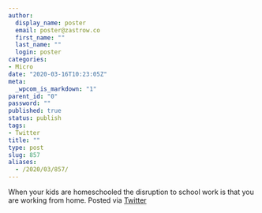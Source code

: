 ```yaml
---
author:
  display_name: poster
  email: poster@zastrow.co
  first_name: ""
  last_name: ""
  login: poster
categories:
- Micro
date: "2020-03-16T10:23:05Z"
meta:
  _wpcom_is_markdown: "1"
parent_id: "0"
password: ""
published: true
status: publish
tags:
- Twitter
title: ""
type: post
slug: 857
aliases:
  - /2020/03/857/
---
```

<p>When your kids are homeschooled the disruption to school work is that you are working from home. Posted via <a href="http://twitter.com/zastrow/status/1239552402811994122">Twitter</a></p>
